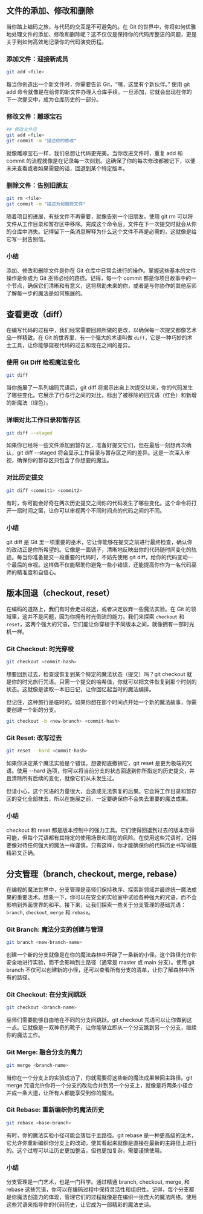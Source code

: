 ## 文件的添加、修改和删除

当你踏上编码之旅，与代码的交互是不可避免的。在 Git 的世界中，你将如何优雅地处理文件的添加、修改和删除呢？这不仅仅是保持你的代码库整洁的问题，更是关乎到如何高效地记录你的代码演变历程。

### 添加文件：迎接新成员

```bash
git add <file>
```
每当你创造出一个新文件时，你需要告诉 Git，“嘿，这里有个新伙伴。” 使用 git add 命令就像是在给你的新文件办理入仓库手续。一旦添加，它就会出现在你的下一次提交中，成为仓库历史的一部分。

### 修改文件：雕琢宝石
```bash
## 修改文件后
git add <file>
git commit -m "描述你的修改"
```
就像雕琢宝石一样，我们总想让代码更完美。当你改进文件时，重复 add 和 commit 的流程就像是在记录每一次刻划。这确保了你的每次修改都被记下，以便未来查看或者如果需要的话，回退到某个特定版本。

### 删除文件：告别旧朋友
```bash
git rm <file>
git commit -m "描述为何删除文件"
```
随着项目的进展，有些文件不再需要，就像告别一个旧朋友。使用 git rm 可以将文件从工作目录和暂存区中移除。完成这个命令后，文件在下一次提交时就会从你的仓库中消失。记得留下一条消息解释为什么这个文件不再是必需的，这就像是给它写一封告别信。

### 小结
添加、修改和删除文件是你在 Git 仓库中日常会进行的操作。掌握这些基本的文件操作是你成为 Git 巫师必经的路径。记得，每一个 commit 都是你项目故事中的一个节点，确保它们清晰和有意义，这将帮助未来的你，或者是与你协作的其他巫师了解每一步的魔法是如何施展的。

## 查看更改（diff）

在编写代码的过程中，我们经常需要回顾所做的更改，以确保每一次提交都像艺术品一样精致。在 Git 的世界里，有一个强大的术语叫做 `diff`，它是一种巧妙的术士工具，让你能够窥视代码的过去和现在之间的差异。

### 使用 Git Diff 检视魔法变化
```bash
git diff
```
当你施展了一系列编码咒语后，git diff 将揭示出自上次提交以来，你的代码发生了哪些变化。它展示了行与行之间的对比，标出了被移除的旧咒语（红色）和新增的新魔法（绿色）。

### 详细对比工作目录和暂存区
```bash
git diff --staged
```
如果你已经将一些文件添加到暂存区，准备好提交它们，但在最后一刻想再次确认，git diff --staged 将会显示工作目录与暂存区之间的差异。这是一次深入审视，确保你的暂存区只包含了你想要的魔法。

### 对比历史提交
```bash
git diff <commit1> <commit2>
```
有时，你可能会好奇在两次历史提交之间你的代码发生了哪些变化。这个命令将打开一扇时间之窗，让你可以审视两个不同时间点的代码之间的不同。

### 小结
git diff 是 Git 里一项重要的巫术，它让你能够在提交之前进行最终检查，确认你的改动正是你所希望的。它像是一面镜子，清晰地反映出你的代码随时间变化的轨迹。每当你准备提交一段重要的代码时，不妨先使用 git diff，给你的代码变动一个最后的审视。这样做不仅能帮助你避免一些小错误，还能提高你作为一名代码巫师的精准度和自信心。

## 版本回退（checkout, reset）

在编码的道路上，我们有时会走进歧途，或者决定放弃一些魔法实验。在 Git 的领域里，这并不是问题，因为你拥有时光倒流的能力。我们来探索 `checkout` 和 `reset`，这两个强大的咒语，它们能让你穿梭于不同版本之间，就像拥有一部时光机一样。

### Git Checkout: 时光穿梭
```bash
git checkout <commit-hash>
```
想要回到过去，检查或恢复到某个特定的魔法状态（提交）吗？git checkout 就是你的时光旅行咒语。只需一个提交的哈希值，你就可以把文件恢复到那个时刻的状态。这就像是读取一本旧日记，让你回忆起当时的魔法编排。

但记住，这种旅行是临时的。如果你想在那个时间点开始一个新的魔法故事，你需要创建一个新的分支。

```bash
git checkout -b <new-branch> <commit-hash>
```

### Git Reset: 改写过去
```bash
git reset --hard <commit-hash>
```
如果你决定某个魔法实验是个错误，想要彻底撤销它，git reset 是更为极端的咒语。使用 --hard 选项，你可以将当前分支的状态回退到你所指定的历史提交，并且清除所有后续的变化，就像它们从未发生过。

但请小心，这个咒语的力量很大，会造成无法恢复的后果。它会将工作目录和暂存区的变化全部抹去，所以在施展之前，一定要确保你不会失去重要的魔法成果。

### 小结
checkout 和 reset 都是版本控制中的强力工具。它们使得回退到过去的版本变得可能，但每个咒语都有其特定的使用场景和潜在的风险。在使用这些咒语时，记得要像对待任何强大的魔法一样谨慎，只有这样，你才能确保你的代码历史书写得既精彩又正确。

## 分支管理（branch, checkout, merge, rebase）

在编程的魔法世界中，分支管理是巫师们保持秩序、探索新领域并最终统一魔法成果的重要法术。想象一下，你可以在安全的实验室中试验各种强大的咒语，而不会影响到外面世界的和平。接下来，让我们探索一些关于分支管理的基础咒语：`branch`, `checkout`, `merge` 和 `rebase`。

### Git Branch: 魔法分支的创建与管理
```bash
git branch <new-branch-name>
```
创建一个新的分支就像是在你的魔法森林中开辟了一条新的小径。这个路径允许你安全地进行实验，而不会影响到主路径（通常是 master 或 main 分支）。使用 git branch 不仅可以创建新的小径，还可以查看所有分支的清单，让你了解森林中所有的路径。

### Git Checkout: 在分支间跳跃
```bash
git checkout <branch-name>
```
巫师们需要能够自由地在不同的分支间跳跃。git checkout 咒语可以让你做到这一点。它就像是一双神奇的靴子，让你能够立即从一个分支跳到另一个分支，继续你的魔法工作。

### Git Merge: 融合分支的魔力
```bash
git merge <branch-name>
```
当你在一个分支上的实验成功了，你就需要将这些新的魔法成果带回主路径。git merge 咒语允许你将一个分支的改动合并到另一个分支上，就像是将两条小径合并成一条大道，让所有人都能享受到你的魔法。

### Git Rebase: 重新编织你的魔法历史
```bash
git rebase <base-branch>
```
有时，你的魔法实验小径可能会落后于主路径。git rebase 是一种更高级的法术，它允许你重新编织你分支上的改动，使其看起来就像是直接在最新的主路径上进行的。这个过程可以让历史更加整洁，但也更加复杂，需要谨慎使用。

### 小结
分支管理是一门艺术，也是一门科学。通过精通 branch, checkout, merge, 和 rebase 这些咒语，你可以在编码过程中保持灵活性和组织性。记得，每个分支都是你魔法创造力的体现，管理它们的过程就像是在编织一张庞大的魔法网络。使用这些咒语来指导你的代码历史，让它成为一部精彩的魔法史诗。
